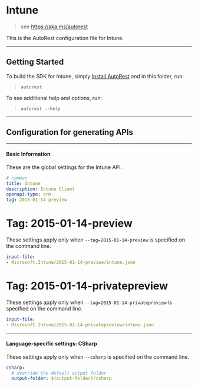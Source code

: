 # Intune
    
> see https://aka.ms/autorest

This is the AutoRest configuration file for Intune.



---
## Getting Started 
To build the SDK for Intune, simply [Install AutoRest](https://aka.ms/autorest/install) and in this folder, run:

> `autorest`

To see additional help and options, run:

> `autorest --help`
---

## Configuration for generating APIs


---
#### Basic Information 
These are the global settings for the Intune API.

``` yaml
# common 
title: Intune
description: Intune Client
openapi-type: arm
tag: 2015-01-14-preview

```


# Tag: 2015-01-14-preview

These settings apply only when `--tag=2015-01-14-preview` is specified on the command line.

``` yaml $(tag) == '2015-01-14-preview'
input-file:
- Microsoft.Intune/2015-01-14-preview/intune.json

```
 
# Tag: 2015-01-14-privatepreview

These settings apply only when `--tag=2015-01-14-privatepreview` is specified on the command line.

``` yaml $(tag) == '2015-01-14-privatepreview'
input-file:
- Microsoft.Intune/2015-01-14-privatepreview/intune.json

```


---
#### Language-specific settings: CSharp

These settings apply only when `--csharp` is specified on the command line.

``` yaml $(csharp)
csharp:
  # override the default output folder
  output-folder: $(output-folder)/csharp
```

